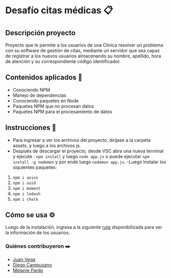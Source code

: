 # Desafío citas médicas 📋
## Descripción proyecto
Proyecto que le permite a los usuarios de una Clínica resolver un problema con su software de gestión de citas,  mediante un servidor que sea capaz de registrar a los
nuevos usuarios almacenando su nombre, apellido, hora de atención y su correspondiente código identificador.

## Contenidos aplicados 📖
- Conociendo NPM
- Manejo de dependencias
- Conociendo paquetes en Node
- Paquetes NPM que no procesan datos
- Paquetes NPM para el procesamiento de datos


## Instrucciones 📌
- Para ingresar a ver los archivos del proyecto, dirijase a la carpeta assets, y luego a los archivos js.
- Después de descargar el proyecto, desde VSC abra una nueva terminal y ejecute : `npm install` y luego
`node app.js` o puede ejecutar `npm install -g nodemon` y por ende luego `nodemon app.js`.
-Luego instalar los siquientes paquetes:  
1. `npm i axios`
2. `npm i uuid`
3. `npm i moment`
4. `npm i lodash`
5. `npm i chalk`


## Cómo se usa ⚙️
  Luego de la instalación, ingresa a la siguiente [ruta](http://localhost:8080/users) disponibilizada para ver la información de los usuarios.

### Quiénes contribuyeron ✒️

+ [Juan Vega](https://github.com/juanv5)
+ [Diego Campuzano](https://github.com/hermani456)
+ [Melanie Pardo](https://github.com/melaniepardo)

